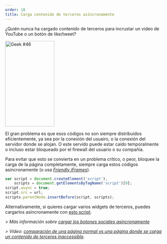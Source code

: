 ```yaml
---
order: 18
title: Carga contenido de terceros asíncronamente
---
```


¿Quién nunca ha cargado contenido de terceros para incrustar un video de YouTube o un botón de like/tweet?

<div class="img-right">
  <img id="geek-46" class="icos-geek" src="http://browserdiet.com/img/46.png" alt="Geek #46" width="158" height="275" />
</div>

El gran problema es que esos códigos no son siempre distribuidos eficientemente, ya sea por la conexión del usuairo, o la conexión del servidor donde se alojan. O este servido puede estar caído temporalmente o incluso estar bloqueado por el firewall del usuario o su compañía.

Para evitar que esto se convierta en un problema crítico, o peor, bloquee la carga de la página completamente, siempre carga estos códigos asíncronamente (o usa *[Friendly iFrames](https://www.facebook.com/note.php?note_id=10151176218703920)*).

```js
var script = document.createElement('script'),
    scripts = document.getElementsByTagName('script')[0];
script.async = true;
script.src = url;
scripts.parentNode.insertBefore(script, scripts);
```

Alternativamente, si quieres cargar varios widgets de terceros, puedes cargarlos asíncronamente con [esto script](https://gist.github.com/zenorocha/5161860).

*> Más información sobre [cargar los botones sociales asíncronamente](http://www.phpied.com/social-button-bffs/)*

*> Video: [comparación de una página normal vs una página donde se carga un contenido de terceros inaccessible](http://www.webpagetest.org/video/view.php?id=111011_4e0708d3caa23b21a798cc01d0fdb7882a735a7d).*